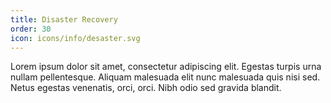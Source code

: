 ```yaml
---
title: Disaster Recovery
order: 30
icon: icons/info/desaster.svg
---
```

Lorem ipsum dolor sit amet, consectetur adipiscing elit. Egestas turpis urna nullam pellentesque. Aliquam malesuada elit nunc malesuada quis nisi sed. Netus egestas venenatis, orci, orci. Nibh odio sed gravida blandit.